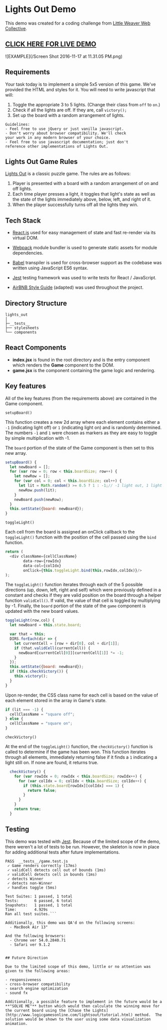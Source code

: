 # Lights Out Demo
This demo was created for a coding challenge from [Little Weaver Web Collective](https://littleweaverweb.com/).


## [CLICK HERE FOR LIVE DEMO](https://eihcir0.github.io/lights_out/)


![EXAMPLE](/Screen Shot 2016-11-17 at 11.31.05 PM.png)


## Requirements


Your task today is to implement a simple 5x5 version of
this game. We've provided the HTML and styles for it.
You will need to write javascript that will:
1. Toggle the appropriate 3 to 5 lights. (Change their class
 from `off` to `on`.)
2. Check if all the lights are off. If they are, call
 `victory();`
3. Set up the board with a random arrangement of lights.

```
Guidelines:
- Feel free to use jQuery or just vanilla javascript.
- Don't worry about browser compatibility. We'll check
your work in any modern browser of your choice.
- Feel free to use javascript documentation; just don't
reference other implementations of Lights Out.
```

## Lights Out Game Rules
 [Lights Out](https://en.wikipedia.org/wiki/Lights_Out_%28game%29) is a classic puzzle game.  The rules are as follows:

  1. Player is presented with a board with a random
    arrangement of on and off lights.
  2. Each time player presses a light, it toggles that
    light's state as well as the state of the lights
    immediately above, below, left, and right of it.
  3. When the player successfully turns off all the lights
    they win.

## Tech Stack

- [React.js](https://github.com/facebook/react) used for easy management of state and fast re-render via its virtual DOM.

- [Webpack](https://github.com/webpack) module bundler is used to generate static assets for module dependencies.  

- [Babel](https://github.com/babel/babel) transpiler is used for cross-browser support as the codebase was written using JavaScript ES6 syntax.

- [Jest](https://github.com/facebook/jest) testing framework was used to write tests for React / JavaScript.

- [AirBNB Style Guide](https://github.com/airbnb/javascript) (adapted) was used throughout the project.

## Directory Structure
```
lights_out
│
├─__tests__
├── stylesheets
└── components
```

## React Components
- **index.jsx** is found in the root directory and is the entry component which renders the **Game** component to the DOM.
- **game.jsx** is the component containing the game logic and rendering.


## Key features
All of the key features (from the requirements above) are contained in the Game component.

`setupBoard()`

This function creates a new 2d array where each element contains either a `-1` (indicating light off) or `1` (indicating light on) and is randomly determined.  The numbers `-1` and `1` were chosen as markers as they are easy to toggle by simple multiplication with -1.

The `board` portion of the state of the Game component is then set to this new array.

```js
setupBoard() {
  let newBoard = [];
  for (var row = 0; row < this.boardSize; row++) {
    let newRow = [];
    for (var col = 0; col < this.boardSize; col++) {
      let lit = Math.random() >= 0.5 ? 1 : -1;// -1 light out, 1 light on
      newRow.push(lit);
    }
    newBoard.push(newRow);
  }
  this.setState({board: newBoard});
}

```


`toggleLight()`  

Each cell from the board is assigned an onClick callback to the `toggleLight()` function with the position of the cell passed using the `bind` function.
```js
return (
  <div className={cellClassName}
        data-row={rowIdx}
        data-col={colIdx}
        onClick={this.toggleLight.bind(this,rowIdx,colIdx)}/>
);
```
The `toggleLight()` function iterates through each of the 5 possible directions (up, down, left, right and self) which were previously defined in a constant and checks if they are valid position on the board through a helper function `validCell()`.  If valid, the value of that cell is toggled by multiplying by -1.  Finally, the `board` portion of the state of the `game` component is updated with the new board values.  


```js
toggleLight(row,col) {
  let newBoard = this.state.board;

  var that = this;
  DIRS.forEach(dir => {
    let currentCell = [row + dir[0], col + dir[1]];
    if (that.validCell(currentCell)) {
      newBoard[currentCell[0]][currentCell[1]] *= -1;
    }
  });
  this.setState({board: newBoard});
  if (this.checkVictory()) {
    this.victory();
  }
}

```
Upon re-render, the CSS class name for each cell is based on the value of each element stored in the array in Game's state.

```js
if (lit === -1) {
  cellClassName = "square off";
} else {
  cellClassName = "square on";
}

```

`checkVictory()`

At the end of the `toggleLight()` function, the `checkVictory()` function is called to determine if the game has been won.  This function iterates through all elements, immediately returning false if it finds a `1` indicating a light still on.  If none are found, it returns true.

```js
  checkVictory() {
    for (var rowIdx = 0; rowIdx < this.boardSize; rowIdx++) {
      for (var colIdx = 0; colIdx < this.boardSize; colIdx++) {
        if (this.state.board[rowIdx][colIdx] === 1) {
          return false;
        }
      }
    }
    return true;
  }
```

## Testing

This demo was tested with [Jest](https://github.com/facebook/jest).  Because of the limited scope of the demo, there weren't a lot of tests to be run.  However, the skeleton is now in place for adding additional tests after future implementations.


```
PASS  __tests__/game.test.js
 ✓ Game renders correctly (17ms)
 ✓ validCell detects cell out of bounds (1ms)
 ✓ validCell detects cell in bounds (1ms)
 ✓ detects Winner
 ✓ detects non-Winner
 ✓ handles toggle (5ms)

Test Suites: 1 passed, 1 total
Tests:       6 passed, 6 total
Snapshots:   1 passed, 1 total
Time:        4.929s
Ran all test suites.```

Additionally, this demo was QA'd on the following screens:
  - MacBook Air 13"

And the following browsers:
  - Chrome ver 54.0.2840.71
  - Safari ver 9.1.2


## Future Direction

Due to the limited scope of this demo, little or no attention was given to the following areas:

- responsiveness
- cross-browser compatibility
- search engine optimization
- sound fx

Additionally, a possible feature to implement in the future would be a **"SOLVE ME"** button which would then calculate the winning move for the current board using the [Chase the Lights](http://www.logicgamesonline.com/lightsout/tutorial.html) method.  The solution would be shown to the user using some data visualization animation.
